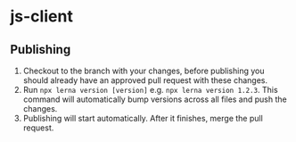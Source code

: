 # js-client

## Publishing

1. Checkout to the branch with your changes, before publishing you should already have an approved pull request with
   these changes.
2. Run `npx lerna version [version]` e.g. `npx lerna version 1.2.3`. This command will automatically bump versions
   across all files and push the changes.
3. Publishing will start automatically. After it finishes, merge the pull request.
